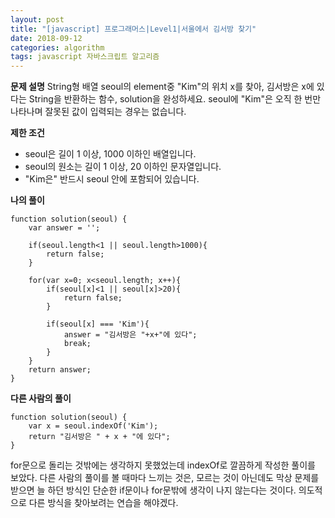 ```yaml
---
layout: post
title: "[javascript] 프로그래머스|Level1|서울에서 김서방 찾기"
date: 2018-09-12
categories: algorithm
tags: javascript 자바스크립트 알고리즘
---
```

**문제 설명**
String형 배열 seoul의 element중 "Kim"의 위치 x를 찾아, 김서방은 x에 있다는 String을 반환하는 함수, solution을 완성하세요. seoul에 "Kim"은 오직 한 번만 나타나며 잘못된 값이 입력되는 경우는 없습니다.

**제한 조건**
- seoul은 길이 1 이상, 1000 이하인 배열입니다.
- seoul의 원소는 길이 1 이상, 20 이하인 문자열입니다.
- "Kim은" 반드시 seoul 안에 포함되어 있습니다.

**나의 풀이**
~~~
function solution(seoul) {
    var answer = '';

    if(seoul.length<1 || seoul.length>1000){
        return false;
    }

    for(var x=0; x<seoul.length; x++){
        if(seoul[x]<1 || seoul[x]>20){
            return false;
        }

        if(seoul[x] === 'Kim'){
            answer = "김서방은 "+x+"에 있다";
            break;
        }
    }
    return answer;
}
~~~

**다른 사람의 풀이**
~~~
function solution(seoul) {
  	var x = seoul.indexOf('Kim');
  	return "김서방은 " + x + "에 있다";
}
~~~

for문으로 돌리는 것밖에는 생각하지 못했었는데 indexOf로 깔끔하게 작성한 풀이를 보았다. 다른 사람의 풀이를 볼 때마다 느끼는 것은, 모르는 것이 아닌데도 막상 문제를 받으면 늘 하던 방식인 단순한 if문이나 for문밖에 생각이 나지 않는다는 것이다. 의도적으로 다른 방식을 찾아보려는 연습을 해야겠다.
